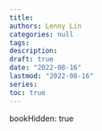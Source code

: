 ```yaml
---
title:
authors: Lenny Lin
categories: null
tags: 
description: 
draft: true
date: "2022-08-16"
lastmod: "2022-08-16"
series:
toc: true
---
```



<!--more-->
bookHidden: true




